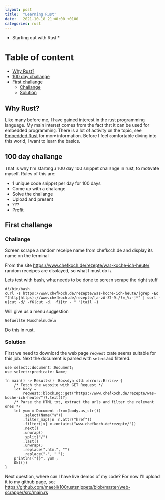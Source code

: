 ```yaml
---
layout: post
title:  "Learning Rust"
date:   2021-10-18 21:00:00 +0100
categories: rust
---
```


* Starting out with Rust *

#  Table of content
<!-- MarkdownTOC autolink="true" -->

- [Why Rust?](#why-rust)
- [100 day challange](#100-day-challange)
- [First challange](#first-challange)
	- [Challange](#challange)
	- [Solution](#solution)

<!-- /MarkdownTOC -->

## Why Rust?

Like many before me, I have gained interest in the rust programming language. My main interest comes from the fact that it can be used for embedded programming. There is a lot of activity on the topic, see [Embedded Rust](https://www.rust-lang.org/what/embedded) for more information. Before I feel comfortable diving into this world, I want to learn the basics. 


## 100 day challange

That is why I'm starting a 100 day 100 snippet challange in rust, to motivate myself. Rules of this are:

* 1 unique code snippet per day for 100 days
* Come up with a challange
* Solve the challange
* Upload and present
* ???
* Profit


## First challange


### Challange

Screen scrape a random receipe name from chefkoch.de and display its name on the terminal

From the site https://www.chefkoch.de/rezepte/was-koche-ich-heute/ random receipes are displayed, so what I must do is.

Lets test with bash, what needs to be done to screen scrape the right stuff

	#!/bin/bash
	curl -s https://www.chefkoch.de/rezepte/was-koche-ich-heute/|grep -Eo "(http|https)://www.chefkoch.de/rezepte/[a-zA-Z0-9./?=_%:-]*" | sort -u|cut -d/ -f6|cut -d. -f1|tr - " "|tail -1

Will give us a menu suggestion

	Gefuellte Muschelnudeln

Do this in rust.

### Solution

First we need to download the web page `reqwest` crate seems suitable for this job. Next the document is parsed with `select`and filtered.

	use select::document::Document;
	use select::predicate::Name;

	fn main() -> Result<(), Box<dyn std::error::Error>> {
	    /* Fetch the website with GET Request */
	    let body =
	        reqwest::blocking::get("https://www.chefkoch.de/rezepte/was-koche-ich-heute/")?.text()?;
	    /* Parse the HTML txt, extract the urls and filter the relevant ones */
	    let yum = Document::from(body.as_str())
	        .select(Name("a"))
	        .filter_map(|n| n.attr("href"))
	        .filter(|x| x.contains("www.chefkoch.de/rezepte/"))
	        .next()
	        .unwrap()
	        .split("/")
	        .last()
	        .unwrap()
	        .replace(".html", "")
	        .replace("-", " ");
	    println!("{}", yum);
	    Ok(())
	}


Next question, where can I have live demos of my code? For now I'll upload it to my github page, see https://github.com/maebli/100rustsnippets/blob/master/web-scrapper/src/main.rs




